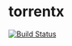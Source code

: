 # torrentx 

[![Build Status](https://travis-ci.org/UniversityFinalProjects/torrentx.svg?branch=master)](https://travis-ci.org/UniversityFinalProjects/torrentx)